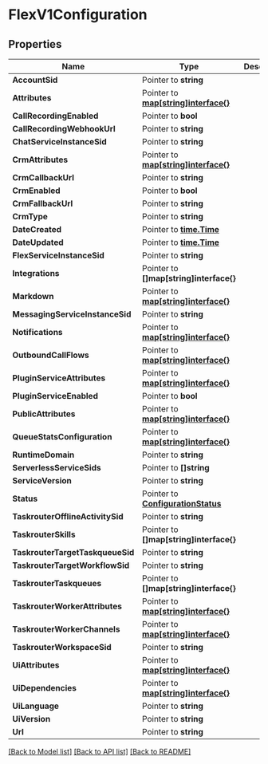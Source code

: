 # FlexV1Configuration

## Properties

Name | Type | Description | Notes
------------ | ------------- | ------------- | -------------
**AccountSid** | Pointer to **string** |  | [optional] 
**Attributes** | Pointer to [**map[string]interface{}**](.md) |  | [optional] 
**CallRecordingEnabled** | Pointer to **bool** |  | [optional] 
**CallRecordingWebhookUrl** | Pointer to **string** |  | [optional] 
**ChatServiceInstanceSid** | Pointer to **string** |  | [optional] 
**CrmAttributes** | Pointer to [**map[string]interface{}**](.md) |  | [optional] 
**CrmCallbackUrl** | Pointer to **string** |  | [optional] 
**CrmEnabled** | Pointer to **bool** |  | [optional] 
**CrmFallbackUrl** | Pointer to **string** |  | [optional] 
**CrmType** | Pointer to **string** |  | [optional] 
**DateCreated** | Pointer to [**time.Time**](time.Time.md) |  | [optional] 
**DateUpdated** | Pointer to [**time.Time**](time.Time.md) |  | [optional] 
**FlexServiceInstanceSid** | Pointer to **string** |  | [optional] 
**Integrations** | Pointer to **[]map[string]interface{}** |  | [optional] 
**Markdown** | Pointer to [**map[string]interface{}**](.md) |  | [optional] 
**MessagingServiceInstanceSid** | Pointer to **string** |  | [optional] 
**Notifications** | Pointer to [**map[string]interface{}**](.md) |  | [optional] 
**OutboundCallFlows** | Pointer to [**map[string]interface{}**](.md) |  | [optional] 
**PluginServiceAttributes** | Pointer to [**map[string]interface{}**](.md) |  | [optional] 
**PluginServiceEnabled** | Pointer to **bool** |  | [optional] 
**PublicAttributes** | Pointer to [**map[string]interface{}**](.md) |  | [optional] 
**QueueStatsConfiguration** | Pointer to [**map[string]interface{}**](.md) |  | [optional] 
**RuntimeDomain** | Pointer to **string** |  | [optional] 
**ServerlessServiceSids** | Pointer to **[]string** |  | [optional] 
**ServiceVersion** | Pointer to **string** |  | [optional] 
**Status** | Pointer to [**ConfigurationStatus**](configuration_status.md) |  | [optional] 
**TaskrouterOfflineActivitySid** | Pointer to **string** |  | [optional] 
**TaskrouterSkills** | Pointer to **[]map[string]interface{}** |  | [optional] 
**TaskrouterTargetTaskqueueSid** | Pointer to **string** |  | [optional] 
**TaskrouterTargetWorkflowSid** | Pointer to **string** |  | [optional] 
**TaskrouterTaskqueues** | Pointer to **[]map[string]interface{}** |  | [optional] 
**TaskrouterWorkerAttributes** | Pointer to [**map[string]interface{}**](.md) |  | [optional] 
**TaskrouterWorkerChannels** | Pointer to [**map[string]interface{}**](.md) |  | [optional] 
**TaskrouterWorkspaceSid** | Pointer to **string** |  | [optional] 
**UiAttributes** | Pointer to [**map[string]interface{}**](.md) |  | [optional] 
**UiDependencies** | Pointer to [**map[string]interface{}**](.md) |  | [optional] 
**UiLanguage** | Pointer to **string** |  | [optional] 
**UiVersion** | Pointer to **string** |  | [optional] 
**Url** | Pointer to **string** |  | [optional] 

[[Back to Model list]](../README.md#documentation-for-models) [[Back to API list]](../README.md#documentation-for-api-endpoints) [[Back to README]](../README.md)


